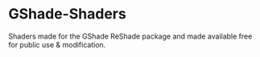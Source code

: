 # GShade-Shaders
Shaders made for the GShade ReShade package and made available free for public use &amp; modification.
